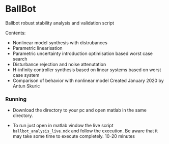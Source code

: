 # BallBot

Ballbot robust stability analysis and validation script

Contents:
- Nonlinear model synthesis with distrubances
- Parametric linearisation 
- Parametric uncertainty introduction
optimisation based worst case search
- Disturbance rejection and noise attenutation
- H-infinity controller synthesis
based on linear systems 
based on worst case system
- Comparison of behavior with nonlinear model
Created January 2020 by Antun Skuric

### Running
- Download the directory to your pc and open matlab in the same directory. 

- To run just open in matlab vindow the live script `ballbot_analysis_live.mdx` and follow the execution. 
Be aware that it may take some time to execute completely. 10-20 minutes

